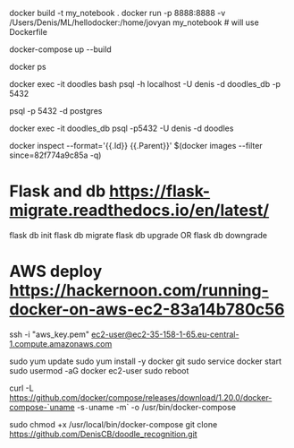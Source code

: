 

docker build -t my_notebook .
docker run -p 8888:8888 -v /Users/Denis/ML/hellodocker:/home/jovyan my_notebook # will use Dockerfile


docker-compose up --build

docker ps



docker exec -it doodles bash
psql -h localhost -U denis -d doodles_db -p 5432


psql -p 5432 -d postgres

docker exec -it doodles_db psql -p5432 -U denis -d doodles


docker inspect --format='{{.Id}} {{.Parent}}' $(docker images --filter since=82f774a9c85a -q)



# Flask and db https://flask-migrate.readthedocs.io/en/latest/
flask db init
flask db migrate
flask db upgrade OR flask db downgrade



# AWS deploy https://hackernoon.com/running-docker-on-aws-ec2-83a14b780c56

ssh -i "aws_key.pem" ec2-user@ec2-35-158-1-65.eu-central-1.compute.amazonaws.com



sudo yum update
sudo yum install -y docker git
sudo service docker start
sudo usermod -aG docker ec2-user
sudo reboot

curl -L https://github.com/docker/compose/releases/download/1.20.0/docker-compose-`uname -s`-`uname -m` -o /usr/bin/docker-compose

sudo chmod +x /usr/local/bin/docker-compose
git clone https://github.com/DenisCB/doodle_recognition.git

